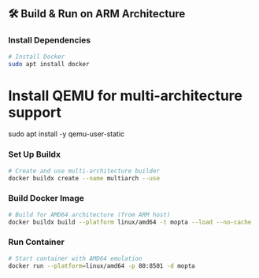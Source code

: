## 🛠 Build & Run on ARM Architecture

### Install Dependencies
```bash
# Install Docker
sudo apt install docker
```

# Install QEMU for multi-architecture support
sudo apt install -y qemu-user-static

### Set Up Buildx
```bash
# Create and use multi-architecture builder
docker buildx create --name multiarch --use
```

### Build Docker Image
```bash
# Build for AMD64 architecture (from ARM host)
docker buildx build --platform linux/amd64 -t mopta --load --no-cache .
```

### Run Container
```bash
# Start container with AMD64 emulation
docker run --platform=linux/amd64 -p 80:8501 -d mopta
```
